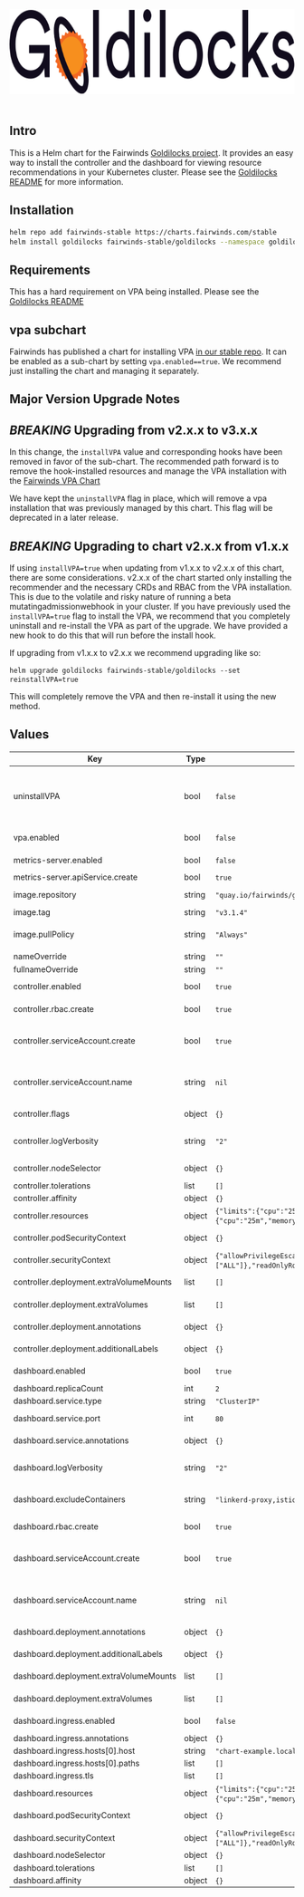 <div align="center">
<a href="https://github.com/FairwindsOps/goldilocks"><img src="logo.svg" height="150" alt="Goldilocks" style="padding-bottom: 20px" /></a>
<br>
</div>

## Intro

This is a Helm chart for the Fairwinds [Goldilocks project](https://github.com/FairwindsOps/goldilocks). It provides an easy way to install the controller and the dashboard for viewing resource recommendations in your Kubernetes cluster. Please see the [Goldilocks README](https://github.com/FairwindsOps/goldilocks) for more information.

## Installation
```bash
helm repo add fairwinds-stable https://charts.fairwinds.com/stable
helm install goldilocks fairwinds-stable/goldilocks --namespace goldilocks
```

## Requirements

This has a hard requirement on VPA being installed. Please see the [Goldilocks README](https://github.com/FairwindsOps/goldilocks)

## vpa subchart

Fairwinds has published a chart for installing VPA [in our stable repo](https://github.com/FairwindsOps/charts/tree/master/stable/vpa). It can be enabled as a sub-chart by setting `vpa.enabled==true`. We recommend just installing the chart and managing it separately.

## Major Version Upgrade Notes

## *BREAKING* Upgrading from v2.x.x to v3.x.x

In this change, the `installVPA` value and corresponding hooks have been removed in favor of the sub-chart. The recommended path forward is to remove the hook-installed resources and manage the VPA installation with the [Fairwinds VPA Chart](https://github.com/FairwindsOps/charts/tree/master/stable/vpa)

We have kept the `uninstallVPA` flag in place, which will remove a vpa installation that was previously managed by this chart. This flag will be deprecated in a later release.

## *BREAKING* Upgrading to chart v2.x.x from v1.x.x

If using `installVPA=true` when updating from v1.x.x to v2.x.x of this chart, there are some considerations. v2.x.x of the chart started only installing the recommender and the necessary CRDs and RBAC from the VPA installation. This is due to the volatile and risky nature of running a beta mutatingadmissionwebhook in your cluster. If you have previously used the `installVPA=true` flag to install the VPA, we recommend that you completely uninstall and re-install the VPA as part of the upgrade. We have provided a new hook to do this that will run before the install hook.

If upgrading from v1.x.x to v2.x.x we recommend upgrading like so:

```
helm upgrade goldilocks fairwinds-stable/goldilocks --set reinstallVPA=true
```

This will completely remove the VPA and then re-install it using the new method.

## Values

| Key                                     | Type   | Default                                                                                                                                  | Description                                                                                                                                                        |
| --------------------------------------- | ------ | ---------------------------------------------------------------------------------------------------------------------------------------- | ------------------------------------------------------------------------------------------------------------------------------------------------------------------ |
| uninstallVPA                            | bool   | `false`                                                                                                                                  | Enabling this flag will remove a vpa installation that was previously managed with this chart. It is considered deprecated and will be removed in a later release. |
| vpa.enabled                             | bool   | `false`                                                                                                                                  | If true, the vpa will be installed as a sub-chart                                                                                                                  |
| metrics-server.enabled                  | bool   | `false`                                                                                                                                  | If true, the metrics-server will be installed as a sub-chart                                                                                                       |
| metrics-server.apiService.create        | bool   | `true`                                                                                                                                   |                                                                                                                                                                    |
| image.repository                        | string | `"quay.io/fairwinds/goldilocks"`                                                                                                         | Repository for the goldilocks image                                                                                                                                |
| image.tag                               | string | `"v3.1.4"`                                                                                                                               | The goldilocks image tag to use                                                                                                                                    |
| image.pullPolicy                        | string | `"Always"`                                                                                                                               | imagePullPolicy - Highly recommended to leave this as `Always`                                                                                                     |
| nameOverride                            | string | `""`                                                                                                                                     |                                                                                                                                                                    |
| fullnameOverride                        | string | `""`                                                                                                                                     |                                                                                                                                                                    |
| controller.enabled                      | bool   | `true`                                                                                                                                   | Whether or not to install the controller deployment                                                                                                                |
| controller.rbac.create                  | bool   | `true`                                                                                                                                   | If set to true, rbac resources will be created for the controller                                                                                                  |
| controller.serviceAccount.create        | bool   | `true`                                                                                                                                   | If true, a service account will be created for the controller. If set to false, you must set `controller.serviceAccount.name`                                      |
| controller.serviceAccount.name          | string | `nil`                                                                                                                                    | The name of an existing service account to use for the controller. Combined with `controller.serviceAccount.create`                                                |
| controller.flags                        | object | `{}`                                                                                                                                     | A map of additional flags to pass to the controller                                                                                                                |
| controller.logVerbosity                 | string | `"2"`                                                                                                                                    | Controller log verbosity. Can be set from 1-10 with 10 being extremely verbose                                                                                     |
| controller.nodeSelector                 | object | `{}`                                                                                                                                     | Node selector for the controller pod                                                                                                                               |
| controller.tolerations                  | list   | `[]`                                                                                                                                     | Tolerations for the controller pod                                                                                                                                 |
| controller.affinity                     | object | `{}`                                                                                                                                     | Affinity for the controller pods                                                                                                                                   |
| controller.resources                    | object | `{"limits":{"cpu":"25m","memory":"32Mi"},"requests":{"cpu":"25m","memory":"32Mi"}}`                                                      | The resources block for the controller pods                                                                                                                        |
| controller.podSecurityContext           | object | `{}`                                                                                                                                     | Defines the podSecurityContext for the controller pod                                                                                                              |
| controller.securityContext              | object | `{"allowPrivilegeEscalation":false,"capabilities":{"drop":["ALL"]},"readOnlyRootFilesystem":true,"runAsNonRoot":true,"runAsUser":10324}` | The container securityContext for the controller container                                                                                                         |
| controller.deployment.extraVolumeMounts | list   | `[]`                                                                                                                                     | Extra volume mounts for the controller container                                                                                                                   |
| controller.deployment.extraVolumes      | list   | `[]`                                                                                                                                     | Extra volumes for the controller pod                                                                                                                               |
| controller.deployment.annotations       | object | `{}`                                                                                                                                     | Extra annotations for the controller deployment                                                                                                                    |
| controller.deployment.additionalLabels  | object | `{}`                                                                                                                                     | Extra labels for the controller deployment                                                                                                                         |
| dashboard.enabled                       | bool   | `true`                                                                                                                                   | If true, the dashboard component will be installed                                                                                                                 |
| dashboard.replicaCount                  | int    | `2`                                                                                                                                      | Number of dashboard pods to run                                                                                                                                    |
| dashboard.service.type                  | string | `"ClusterIP"`                                                                                                                            | The type of the dashboard service                                                                                                                                  |
| dashboard.service.port                  | int    | `80`                                                                                                                                     | The port to run the dashboard service on                                                                                                                           |
| dashboard.service.annotations           | object | `{}`                                                                                                                                     | Extra annotations for the dashboard service                                                                                                                        |
| dashboard.logVerbosity                  | string | `"2"`                                                                                                                                    | Dashboard log verbosity. Can be set from 1-10 with 10 being extremely verbose                                                                                      |
| dashboard.excludeContainers             | string | `"linkerd-proxy,istio-proxy"`                                                                                                            | Container names to exclude from displaying in the Goldilocks dashboard                                                                                             |
| dashboard.rbac.create                   | bool   | `true`                                                                                                                                   | If set to true, rbac resources will be created for the dashboard                                                                                                   |
| dashboard.serviceAccount.create         | bool   | `true`                                                                                                                                   | If true, a service account will be created for the dashboard. If set to false, you must set `dashboard.serviceAccount.name`                                        |
| dashboard.serviceAccount.name           | string | `nil`                                                                                                                                    | The name of an existing service account to use for the controller. Combined with `dashboard.serviceAccount.create`                                                 |
| dashboard.deployment.annotations        | object | `{}`                                                                                                                                     | Extra annotations for the dashboard deployment                                                                                                                     |
| dashboard.deployment.additionalLabels   | object | `{}`                                                                                                                                     | Extra labels for the dashboard deployment                                                                                                                          |
| dashboard.deployment.extraVolumeMounts  | list   | `[]`                                                                                                                                     | Extra volume mounts for the dashboard container                                                                                                                    |
| dashboard.deployment.extraVolumes       | list   | `[]`                                                                                                                                     | Extra volumes for the dashboard pod                                                                                                                                |
| dashboard.ingress.enabled               | bool   | `false`                                                                                                                                  | Enables an ingress object for the dashboard.                                                                                                                       |
| dashboard.ingress.annotations           | object | `{}`                                                                                                                                     |                                                                                                                                                                    |
| dashboard.ingress.hosts[0].host         | string | `"chart-example.local"`                                                                                                                  |                                                                                                                                                                    |
| dashboard.ingress.hosts[0].paths        | list   | `[]`                                                                                                                                     |                                                                                                                                                                    |
| dashboard.ingress.tls                   | list   | `[]`                                                                                                                                     |                                                                                                                                                                    |
| dashboard.resources                     | object | `{"limits":{"cpu":"25m","memory":"32Mi"},"requests":{"cpu":"25m","memory":"32Mi"}}`                                                      | A resources block for the dashboard.                                                                                                                               |
| dashboard.podSecurityContext            | object | `{}`                                                                                                                                     | Defines the podSecurityContext for the dashboard pod                                                                                                               |
| dashboard.securityContext               | object | `{"allowPrivilegeEscalation":false,"capabilities":{"drop":["ALL"]},"readOnlyRootFilesystem":true,"runAsNonRoot":true,"runAsUser":10324}` | The container securityContext for the dashboard container                                                                                                          |
| dashboard.nodeSelector                  | object | `{}`                                                                                                                                     |                                                                                                                                                                    |
| dashboard.tolerations                   | list   | `[]`                                                                                                                                     |                                                                                                                                                                    |
| dashboard.affinity                      | object | `{}`                                                                                                                                     |                                                                                                                                                                    |
